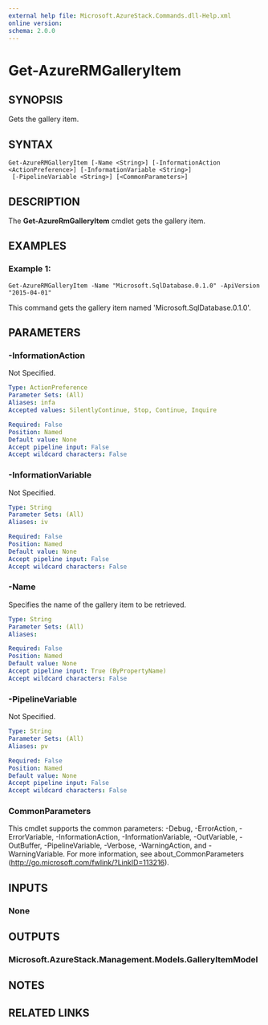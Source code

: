 ```yaml
---
external help file: Microsoft.AzureStack.Commands.dll-Help.xml
online version:
schema: 2.0.0
---
```


# Get-AzureRMGalleryItem

## SYNOPSIS
Gets the gallery item.

## SYNTAX

```
Get-AzureRMGalleryItem [-Name <String>] [-InformationAction <ActionPreference>] [-InformationVariable <String>]
 [-PipelineVariable <String>] [<CommonParameters>]
```

## DESCRIPTION
The **Get-AzureRmGalleryItem** cmdlet gets the gallery item.

## EXAMPLES

### Example 1:
```
Get-AzureRMGalleryItem -Name "Microsoft.SqlDatabase.0.1.0" -ApiVersion "2015-04-01"
```

This command gets the gallery item named 'Microsoft.SqlDatabase.0.1.0'.

## PARAMETERS

### -InformationAction
Not Specified.

```yaml
Type: ActionPreference
Parameter Sets: (All)
Aliases: infa
Accepted values: SilentlyContinue, Stop, Continue, Inquire

Required: False
Position: Named
Default value: None
Accept pipeline input: False
Accept wildcard characters: False
```

### -InformationVariable
Not Specified.

```yaml
Type: String
Parameter Sets: (All)
Aliases: iv

Required: False
Position: Named
Default value: None
Accept pipeline input: False
Accept wildcard characters: False
```

### -Name
Specifies the name of the gallery item to be retrieved.

```yaml
Type: String
Parameter Sets: (All)
Aliases:

Required: False
Position: Named
Default value: None
Accept pipeline input: True (ByPropertyName)
Accept wildcard characters: False
```

### -PipelineVariable
Not Specified.

```yaml
Type: String
Parameter Sets: (All)
Aliases: pv

Required: False
Position: Named
Default value: None
Accept pipeline input: False
Accept wildcard characters: False
```

### CommonParameters
This cmdlet supports the common parameters: -Debug, -ErrorAction, -ErrorVariable, -InformationAction, -InformationVariable, -OutVariable, -OutBuffer, -PipelineVariable, -Verbose, -WarningAction, and -WarningVariable. For more information, see about_CommonParameters (http://go.microsoft.com/fwlink/?LinkID=113216).

## INPUTS

### None

## OUTPUTS

### Microsoft.AzureStack.Management.Models.GalleryItemModel

## NOTES

## RELATED LINKS
